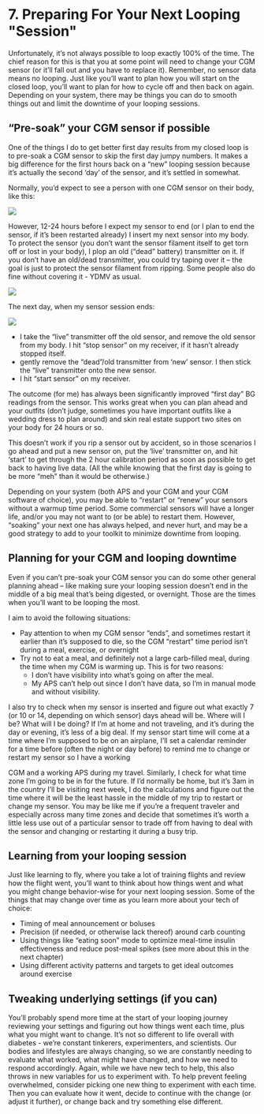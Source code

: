 # 7. Preparing For Your Next Looping "Session"

Unfortunately, it’s not always possible to loop exactly 100% of the time. The chief reason for this is that you at some point will need to change your CGM sensor \(or it’ll fall out and you have to replace it\). Remember, no sensor data means no looping. Just like you’ll want to plan how you will start on the closed loop, you’ll want to plan for how to cycle off and then back on again. Depending on your system, there may be things you can do to smooth things out and limit the downtime of your looping sessions.

## “Pre-soak” your CGM sensor if possible

One of the things I do to get better first day results from my closed loop is to pre-soak a CGM sensor to skip the first day jumpy numbers. It makes a big difference for the first hours back on a “new” looping session because it’s actually the second ‘day’ of the sensor, and it’s settled in somewhat.

Normally, you’d expect to see a person with one CGM sensor on their body, like this:

![](.gitbook/assets/soaking_sensor_step1_danamlewis.jpg)

However, 12-24 hours before I expect my sensor to end \(or I plan to end the sensor, if it’s been restarted already\) I insert my next sensor into my body. To protect the sensor \(you don’t want the sensor filament itself to get torn off or lost in your body\), I plop an old \(“dead” battery\) transmitter on it. If you don’t have an old/dead transmitter, you could try taping over it – the goal is just to protect the sensor filament from ripping. Some people also do fine without covering it - YDMV as usual.

![](.gitbook/assets/soaking_sensor_step2_danamlewis.jpg)

The next day, when my sensor session ends:

![](.gitbook/assets/soaking_sensor_step3_danamlewis.jpg)

* I take the “live” transmitter off the old sensor, and remove the old sensor from my body. I hit “stop sensor” on my receiver, if it hasn’t already stopped itself.
* gently remove the “dead”/old transmitter from ‘new’ sensor. I then stick the “live” transmitter onto the new sensor.
* I hit “start sensor” on my receiver.

The outcome \(for me\) has always been significantly improved “first day” BG readings from the sensor. This works great when you can plan ahead and your outfits \(don’t judge, sometimes you have important outfits like a wedding dress to plan around\) and skin real estate support two sites on your body for 24 hours or so.

This doesn’t work if you rip a sensor out by accident, so in those scenarios I go ahead and put a new sensor on, put the ‘live’ transmitter on, and hit ‘start’ to get through the 2 hour calibration period as soon as possible to get back to having live data. \(All the while knowing that the first day is going to be more “meh” than it would be otherwise.\)

Depending on your system \(both APS and your CGM and your CGM software of choice\), you may be able to “restart” or “renew” your sensors without a warmup time period. Some commercial sensors will have a longer life, and/or you may not want to \(or be able\) to restart them. However, “soaking” your next one has always helped, and never hurt, and may be a good strategy to add to your toolkit to minimize downtime from looping.

## Planning for your CGM and looping downtime

Even if you can’t pre-soak your CGM sensor you can do some other general planning ahead – like making sure your looping session doesn’t end in the middle of a big meal that’s being digested, or overnight. Those are the times when you’ll want to be looping the most.

I aim to avoid the following situations:

* Pay attention to when my CGM sensor “ends”, and sometimes restart it earlier than it’s supposed to die, so the CGM “restart” time period isn’t during a meal, exercise, or overnight
* Try not to eat a meal, and definitely not a large carb-filled meal, during the time when my CGM is warming up. This is for two reasons:
  * I don’t have visibility into what’s going on after the meal.
  * My APS can’t help out since I don’t have data, so I’m in manual mode and without visibility.

I also try to check when my sensor is inserted and figure out what exactly 7 \(or 10 or 14, depending on which sensor\) days ahead will be. Where will I be? What will I be doing? If I’m at home and not traveling, and it’s during the day or evening, it’s less of a big deal. If my sensor start time will come at a time where I’m supposed to be on an airplane, I’ll set a calendar reminder for a time before \(often the night or day before\) to remind me to change or restart my sensor so I have a working

CGM and a working APS during my travel. Similarly, I check for what time zone I’m going to be in for the future. If I’d normally be home, but it’s 3am in the country I’ll be visiting next week, I do the calculations and figure out the time where it will be the least hassle in the middle of my trip to restart or change my sensor. You may be like me if you’re a frequent traveler and especially across many time zones and decide that sometimes it’s worth a little less use out of a particular sensor to trade off from having to deal with the sensor and changing or restarting it during a busy trip.

## Learning from your looping session

Just like learning to fly, where you take a lot of training flights and review how the flight went, you’ll want to think about how things went and what you might change behavior-wise for your next looping session. Some of the things that may change over time as you learn more about your tech of choice:

* Timing of meal announcement or boluses
* Precision \(if needed, or otherwise lack thereof\) around carb counting
* Using things like “eating soon” mode to optimize meal-time insulin effectiveness and reduce post-meal spikes \(see more about this in the next chapter\)
* Using different activity patterns and targets to get ideal outcomes around exercise

## Tweaking underlying settings \(if you can\)

You’ll probably spend more time at the start of your looping journey reviewing your settings and figuring out how things went each time, plus what you might want to change. It’s not so different to life overall with diabetes - we’re constant tinkerers, experimenters, and scientists. Our bodies and lifestyles are always changing, so we are constantly needing to evaluate what worked, what might have changed, and how we need to respond accordingly. Again, while we have new tech to help, this also throws in new variables for us to experiment with. To help prevent feeling overwhelmed, consider picking one new thing to experiment with each time. Then you can evaluate how it went, decide to continue with the change \(or adjust it further\), or change back and try something else different.

